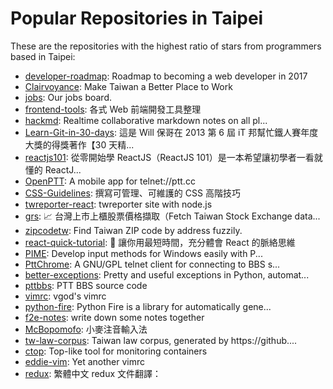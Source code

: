 # Popular Repositories in Taipei

These are the repositories with the highest ratio of stars from programmers based in Taipei:

- [developer-roadmap](https://github.com/kamranahmedse/developer-roadmap): Roadmap to becoming a web developer in 2017
- [Clairvoyance](https://github.com/abalone0204/Clairvoyance):  Make Taiwan a Better Place to Work
- [jobs](https://github.com/f2etw/jobs): Our jobs board.
- [frontend-tools](https://github.com/doggy8088/frontend-tools): 各式 Web 前端開發工具整理
- [hackmd](https://github.com/hackmdio/hackmd): Realtime collaborative markdown notes on all pl...
- [Learn-Git-in-30-days](https://github.com/doggy8088/Learn-Git-in-30-days): 這是 Will 保哥在 2013 第 6 屆 iT 邦幫忙鐵人賽年度大獎的得獎著作【30 天精...
- [reactjs101](https://github.com/kdchang/reactjs101): 從零開始學 ReactJS（ReactJS 101）是一本希望讓初學者一看就懂的 ReactJ...
- [OpenPTT](https://github.com/OpenPTT/OpenPTT): A mobile app for telnet://ptt.cc
- [CSS-Guidelines](https://github.com/doggy8088/CSS-Guidelines): 撰寫可管理、可維護的 CSS 高階技巧
- [twreporter-react](https://github.com/twreporter/twreporter-react): twreporter site with node.js
- [grs](https://github.com/toomore/grs): 📈 台灣上市上櫃股票價格擷取（Fetch Taiwan Stock Exchange data...
- [zipcodetw](https://github.com/moskytw/zipcodetw): Find Taiwan ZIP code by address fuzzily.
- [react-quick-tutorial](https://github.com/shiningjason1989/react-quick-tutorial): :rocket: 讓你用最短時間，充分體會 React 的脈絡思維
- [PIME](https://github.com/EasyIME/PIME): Develop input methods for Windows easily with P...
- [PttChrome](https://github.com/iamchucky/PttChrome): A GNU/GPL telnet client for connecting to BBS s...
- [better-exceptions](https://github.com/Qix-/better-exceptions): Pretty and useful exceptions in Python, automat...
- [pttbbs](https://github.com/ptt/pttbbs): PTT BBS source code
- [vimrc](https://github.com/vgod/vimrc): vgod's vimrc
- [python-fire](https://github.com/google/python-fire): Python Fire is a library for automatically gene...
- [f2e-notes](https://github.com/f2etw/f2e-notes): write down some notes together
- [McBopomofo](https://github.com/openvanilla/McBopomofo): 小麥注音輸入法
- [tw-law-corpus](https://github.com/victorhsieh/tw-law-corpus): Taiwan law corpus, generated by https://github....
- [ctop](https://github.com/bcicen/ctop): Top-like tool for monitoring containers
- [eddie-vim](https://github.com/kaochenlong/eddie-vim): Yet another vimrc
- [redux](https://github.com/chentsulin/redux): 繁體中文 redux 文件翻譯：
